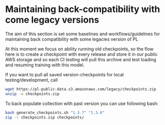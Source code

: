 # Maintaining back-compatibility with come legacy versions

The aim of this section is set some baselines and workflows/guidelines for maintaining back compatibility with some legacies version of PL

At this moment we focus on ability running old checkpoints, so the flow here is to create a checkpoint with every release and store it in our public AWS storage and so each CI testing will pull this archive and test loading and resuming training with this model.

If you want to pull all saved version-checkpoints for local testing/development, call

```bash
wget https://pl-public-data.s3.amazonaws.com/legacy/checkpoints.zip
unzip -o checkpoints.zip
```

To back populate collection with past version you can use following bash:

```bash
bash generate_checkpoints.sh "1.3.7" "1.3.8"
zip -r checkpoints.zip checkpoints/
```
